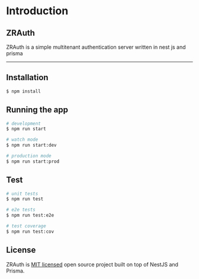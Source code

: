# Introduction

## ZRAuth

ZRAuth is a simple multitenant authentication server written in nest js and prisma


-----

## Installation

```bash
$ npm install
```

## Running the app

```bash
# development
$ npm run start

# watch mode
$ npm run start:dev

# production mode
$ npm run start:prod
```

## Test

```bash
# unit tests
$ npm run test

# e2e tests
$ npm run test:e2e

# test coverage
$ npm run test:cov
```

## License

ZRAuth is [MIT licensed](LICENSE) open source project built on top of NestJS and Prisma.
